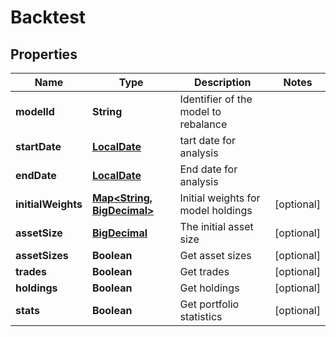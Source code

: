 
# Backtest

## Properties
Name | Type | Description | Notes
------------ | ------------- | ------------- | -------------
**modelId** | **String** | Identifier of the model to rebalance | 
**startDate** | [**LocalDate**](LocalDate.md) | tart date for analysis | 
**endDate** | [**LocalDate**](LocalDate.md) | End date for analysis | 
**initialWeights** | [**Map&lt;String, BigDecimal&gt;**](BigDecimal.md) | Initial weights for model holdings |  [optional]
**assetSize** | [**BigDecimal**](BigDecimal.md) | The initial asset size |  [optional]
**assetSizes** | **Boolean** | Get asset sizes |  [optional]
**trades** | **Boolean** | Get trades |  [optional]
**holdings** | **Boolean** | Get holdings |  [optional]
**stats** | **Boolean** | Get portfolio statistics |  [optional]



